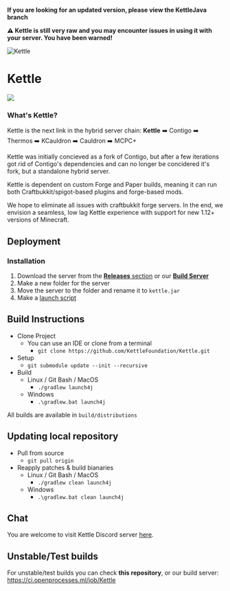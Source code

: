 **If you are looking for an updated version, please view the KettleJava branch**

**:warning: Kettle is still __very raw__ and you may encounter issues in using it with your server. You have been warned!**

![Kettle](https://i.imgur.com/onGk0dK.png)

# Kettle

![](https://img.shields.io/badge/Minecraft%20Forge-1.12.2%20--%202838-orange.svg?style=for-the-badge)

### What's Kettle?

Kettle is the next link in the hybrid server chain:
**Kettle** :arrow_right: Contigo :arrow_right: Thermos :arrow_right: KCauldron :arrow_right: Cauldron :arrow_right: MCPC+

Kettle was initially concieved as a fork of Contigo, but after a few iterations got rid of Contigo's dependencies and can no longer be concidered it's fork, but a standalone hybrid server.

Kettle is dependent on custom Forge and Paper builds, meaning it can run both Craftbukkit/spigot-based plugins and forge-based mods.

We hope to eliminate all issues with craftbukkit forge servers. In the end, we envision a seamless, low lag Kettle experience with support for new 1.12+ versions of Minecraft.

## Deployment

### Installation

1. Download the server from the [**Releases** section](https://github.com/KettleFoundation/Kettle/releases) or our [**Build Server**](https://ci.openprocesses.ml/job/Kettle/)
2. Make a new folder for the server
3. Move the server to the folder and rename it to `kettle.jar`
4. Make a [launch script](https://gist.github.com/aolko/3b7a93107d162b21730c92e5236e3239)

## Build Instructions
- Clone Project
    - You can use an IDE or clone from a terminal
      - `git clone https://github.com/KettleFoundation/Kettle.git`
- Setup
    - `git submodule update --init --recursive`
- Build
    - Linux / Git Bash / MacOS
      - `./gradlew launch4j`
    - Windows
      - `.\gradlew.bat launch4j`

All builds are available in `build/distributions`

## Updating local repository

- Pull from source
    - `git pull origin`
- Reapply patches & build bianaries
    - Linux / Git Bash / MacOS
      - `./gradlew clean launch4j`
    - Windows
      - `.\gradlew.bat clean launch4j`

## Chat

You are welcome to visit Kettle Discord server [here](https://discord.gg/RqDjbcM).

## Unstable/Test builds

For unstable/test builds you can check __this repository__, or our build server: https://ci.openprocesses.ml/job/Kettle
